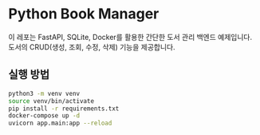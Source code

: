 # Python Book Manager

이 레포는 FastAPI, SQLite, Docker를 활용한 간단한 도서 관리 백엔드 예제입니다. 도서의 CRUD(생성, 조회, 수정, 삭제) 기능을 제공합니다.

## 실행 방법

```bash
python3 -m venv venv
source venv/bin/activate
pip install -r requirements.txt
docker-compose up -d
uvicorn app.main:app --reload
```
